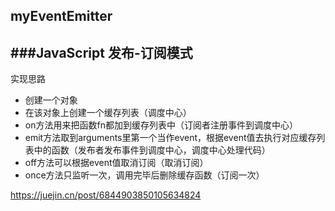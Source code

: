 ## myEventEmitter
###JavaScript 发布-订阅模式
------
实现思路
* 创建一个对象
* 在该对象上创建一个缓存列表（调度中心）
* on方法用来把函数fn都加到缓存列表中（订阅者注册事件到调度中心）
* emit方法取到arguments里第一个当作event，根据event值去执行对应缓存列表中的函数（发布者发布事件到调度中心，调度中心处理代码）
* off方法可以根据event值取消订阅（取消订阅）
* once方法只监听一次，调用完毕后删除缓存函数（订阅一次）
  
  
https://juejin.cn/post/6844903850105634824

